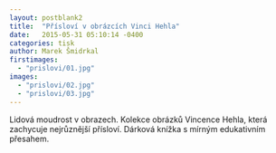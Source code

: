 ```yaml
---
layout: postblank2
title:  "Přísloví v obrázcích Vinci Hehla"
date:   2015-05-31 05:10:14 -0400
categories: tisk
author: Marek Šmidrkal
firstimages:
  - "prislovi/01.jpg"
images:
  - "prislovi/02.jpg"
  - "prislovi/03.jpg"
---
```

<p class="descp">Lidová moudrost v obrazech. Kolekce obrázků Vincence Hehla, která zachycuje nejrůznější přísloví. Dárková knížka s mírným edukativním přesahem.</p>
